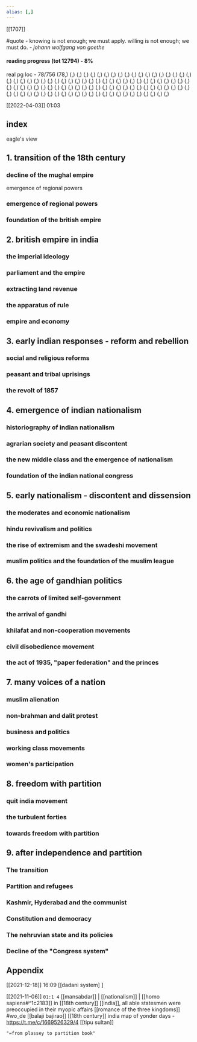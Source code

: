 ```yaml
---
alias: [,]
---
```

[[1707]]

#quote - knowing is not enough; we must apply. willing is not enough; we must do. - _johann wolfgang von goethe_

#### reading progress (tot 12794) - 8%
real pg loc - 78/756
(78,) (,) (,) (,) (,) (,) (,) (,) (,) (,) (,) (,) (,) (,) (,) (,) (,) (,) (,) (,) (,) (,) (,) (,) (,) (,) (,) (,) (,) (,) (,) (,) (,) (,) (,) (,) (,) (,) (,) (,) (,) (,) (,) (,) (,) (,) (,) (,) (,) (,) (,) (,) (,) (,) (,) (,) (,) (,) (,) (,) (,) (,) (,) (,) (,) (,) (,) (,) (,) (,) (,) (,) (,) (,) (,) (,) (,) (,) (,) (,) (,) (,) (,) (,) (,) (,) (,) (,) (,) (,) (,) (,) (,) (,) (,) (,) (,) 

[[2022-04-03]] 01:03
## index
eagle's view
## 1. transition of the 18th century
### decline of the mughal empire
emergence of regional powers
### emergence of regional powers
### foundation of the british empire

## 2. british empire in india
### the imperial ideology
### parliament and the empire
### extracting land revenue
### the apparatus of rule
### empire and economy

## 3. early indian responses - reform and rebellion
### social and religious reforms
### peasant and tribal uprisings
### the revolt of 1857

## 4. emergence of indian nationalism
### historiography of indian nationalism
### agrarian society and peasant discontent
### the new middle class and the emergence of nationalism
### foundation of the indian national congress

## 5. early nationalism - discontent and dissension
### the moderates and economic nationalism
### hindu revivalism and politics
### the rise of extremism and the swadeshi movement
### muslim politics and the foundation of the muslim league

## 6. the age of gandhian politics
### the carrots of limited self-government
### the arrival of gandhi
### khilafat and non-cooperation movements
### civil disobedience movement
### the act of 1935, "paper federation" and the princes

## 7. many voices of a nation
### muslim alienation
### non-brahman and dalit protest
### business and politics
### working class movements
### women's participation

## 8. freedom with partition
### quit india movement
### the turbulent forties
### towards freedom with partition

## 9. after independence and partition
### The transition
### Partition and refugees
### Kashmir, Hyderabad and the communist
### Constitution and democracy
### The nehruvian state and its policies
### Decline of the "Congress system"
## Appendix

[[2021-12-18]] 16:09
[[dadani system] ]

[[2021-11-06]] `01:1 4` [[mansabdar]] | [[nationalism]] | [[homo sapiens#^1c2183]]
in [[18th century]] [[india]], all able statesmen were preoccupied in their myopic affairs [[romance of the three kingdoms]] #wo_de 
[[balaji bajirao]]
[[18th century]] india map of yonder days - https://t.me/c/1669526329/4
 [[tipu sultan]]
```query 2022-04-03 01:02
"=from plassey to partition book"
```